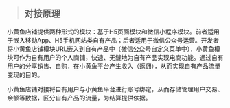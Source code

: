 >## 对接原理

小黄鱼店铺提供两种形式的模块：基于H5页面模块和微信小程序模块。前者适用于嵌入移动App、H5手机网站类自有产品；后者适用于微信公众号运营。开发者将小黄鱼店铺模块URL嵌入到自有产品中（微信公众号自定义菜单中），小黄鱼模块可作为自有用户的个人商铺，快速、无缝地为自有产品实现电商功能。通过自有用户的分享销售、自购，在小黄鱼平台产生收入（返佣），从而实现自有产品流量变现的目的。  

小黄鱼店铺对接将自有用户与小黄鱼平台进行账号绑定，从而存储管理用户交易、余额等数据，区分自有产品的流量，为结算提供依据。